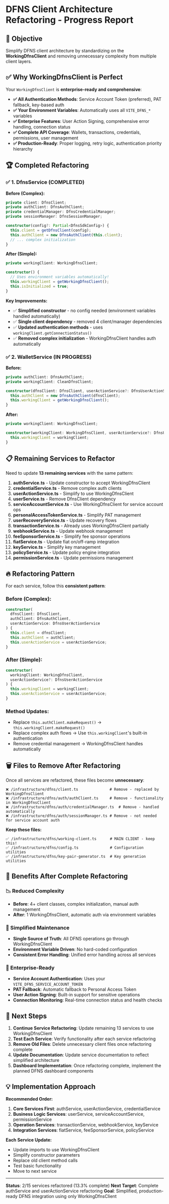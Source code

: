 # DFNS Client Architecture Refactoring - Progress Report

## 🎯 **Objective**
Simplify DFNS client architecture by standardizing on the **WorkingDfnsClient** and removing unnecessary complexity from multiple client layers.

## ✅ **Why WorkingDfnsClient is Perfect**

Your `WorkingDfnsClient` is **enterprise-ready and comprehensive**:

- **✅ All Authentication Methods**: Service Account Token (preferred), PAT fallback, key-based auth
- **✅ Your Environment Variables**: Automatically uses all `VITE_DFNS_*` variables  
- **✅ Enterprise Features**: User Action Signing, comprehensive error handling, connection status
- **✅ Complete API Coverage**: Wallets, transactions, credentials, permissions, user management
- **✅ Production-Ready**: Proper logging, retry logic, authentication priority hierarchy

## 🏆 **Completed Refactoring**

### ✅ **1. DfnsService (COMPLETED)**

**Before (Complex):**
```typescript
private client: DfnsClient;
private authClient: DfnsAuthClient;
private credentialManager: DfnsCredentialManager;
private sessionManager: DfnsSessionManager;

constructor(config?: Partial<DfnsSdkConfig>) {
  this.client = getDfnsClient(config);
  this.authClient = new DfnsAuthClient(this.client);
  // ... complex initialization
}
```

**After (Simple):**
```typescript
private workingClient: WorkingDfnsClient;

constructor() {
  // Uses environment variables automatically!
  this.workingClient = getWorkingDfnsClient();
  this.isInitialized = true;
}
```

**Key Improvements:**
- ✅ **Simplified constructor** - no config needed (environment variables handled automatically)
- ✅ **Single client dependency** - removed 4 client/manager dependencies
- ✅ **Updated authentication methods** - uses `workingClient.getConnectionStatus()` 
- ✅ **Removed complex initialization** - WorkingDfnsClient handles auth automatically

### ✅ **2. WalletService (IN PROGRESS)**

**Before:**
```typescript
private authClient: DfnsAuthClient;
private workingClient: CleanDfnsClient;

constructor(dfnsClient: DfnsClient, userActionService?: DfnsUserActionService) {
  this.authClient = new DfnsAuthClient(dfnsClient);
  this.workingClient = getWorkingDfnsClient();
}
```

**After:**
```typescript
private workingClient: WorkingDfnsClient;

constructor(workingClient: WorkingDfnsClient, userActionService?: DfnsUserActionService) {
  this.workingClient = workingClient;
}
```

## 📋 **Remaining Services to Refactor**

Need to update **13 remaining services** with the same pattern:

1. **authService.ts** - Update constructor to accept WorkingDfnsClient
2. **credentialService.ts** - Remove complex auth clients
3. **userActionService.ts** - Simplify to use WorkingDfnsClient  
4. **userService.ts** - Remove DfnsClient dependency
5. **serviceAccountService.ts** - Use WorkingDfnsClient for service account ops
6. **personalAccessTokenService.ts** - Simplify PAT management
7. **userRecoveryService.ts** - Update recovery flows
8. **transactionService.ts** - Already uses WorkingDfnsClient partially
9. **webhookService.ts** - Update webhook management
10. **feeSponsorService.ts** - Simplify fee sponsor operations
11. **fiatService.ts** - Update fiat on/off-ramp integration
12. **keyService.ts** - Simplify key management
13. **policyService.ts** - Update policy engine integration
14. **permissionService.ts** - Update permissions management

## 🔥 **Refactoring Pattern**

For each service, follow this **consistent pattern**:

### **Before (Complex):**
```typescript
constructor(
  dfnsClient: DfnsClient,
  authClient: DfnsAuthClient,
  userActionService: DfnsUserActionService
) {
  this.client = dfnsClient;
  this.authClient = authClient;
  this.userActionService = userActionService;
}
```

### **After (Simple):**
```typescript
constructor(
  workingClient: WorkingDfnsClient,
  userActionService?: DfnsUserActionService
) {
  this.workingClient = workingClient;
  this.userActionService = userActionService;
}
```

### **Method Updates:**
- Replace `this.authClient.makeRequest()` → `this.workingClient.makeRequest()`
- Replace complex auth flows → Use `this.workingClient`'s built-in authentication
- Remove credential management → WorkingDfnsClient handles automatically

## 🗑️ **Files to Remove After Refactoring**

Once all services are refactored, these files become **unnecessary**:

```
❌ /infrastructure/dfns/client.ts              # Remove - replaced by WorkingDfnsClient
❌ /infrastructure/dfns/auth/authClient.ts     # Remove - functionality in WorkingDfnsClient  
❌ /infrastructure/dfns/auth/credentialManager.ts  # Remove - handled automatically
❌ /infrastructure/dfns/auth/sessionManager.ts # Remove - not needed for service account auth
```

**Keep these files:**
```
✅ /infrastructure/dfns/working-client.ts      # MAIN CLIENT - keep this!
✅ /infrastructure/dfns/config.ts              # Configuration utilities
✅ /infrastructure/dfns/key-pair-generator.ts  # Key generation utilities
```

## 🚀 **Benefits After Complete Refactoring**

### **📉 Reduced Complexity**
- **Before**: 4+ client classes, complex initialization, manual auth management
- **After**: 1 WorkingDfnsClient, automatic auth via environment variables

### **🔧 Simplified Maintenance**
- **Single Source of Truth**: All DFNS operations go through WorkingDfnsClient
- **Environment Variable Driven**: No hard-coded configuration
- **Consistent Error Handling**: Unified error handling across all services

### **🏢 Enterprise-Ready**
- **Service Account Authentication**: Uses your `VITE_DFNS_SERVICE_ACCOUNT_TOKEN`
- **PAT Fallback**: Automatic fallback to Personal Access Token
- **User Action Signing**: Built-in support for sensitive operations
- **Connection Monitoring**: Real-time connection status and health checks

## 🎯 **Next Steps**

1. **Continue Service Refactoring**: Update remaining 13 services to use WorkingDfnsClient
2. **Test Each Service**: Verify functionality after each service refactoring  
3. **Remove Old Files**: Delete unnecessary client files once refactoring complete
4. **Update Documentation**: Update service documentation to reflect simplified architecture
5. **Dashboard Implementation**: Once refactoring complete, implement the planned DFNS dashboard components

## 💡 **Implementation Approach**

**Recommended Order:**
1. **Core Services First**: authService, userActionService, credentialService
2. **Business Logic Services**: userService, serviceAccountService, permissionService
3. **Operation Services**: transactionService, webhookService, keyService
4. **Integration Services**: fiatService, feeSponsorService, policyService

**Each Service Update:**
- Update imports to use WorkingDfnsClient
- Simplify constructor parameters  
- Replace old client method calls
- Test basic functionality
- Move to next service

---

**Status**: 2/15 services refactored (13.3% complete)
**Next Target**: Complete authService and userActionService refactoring
**Goal**: Simplified, production-ready DFNS integration using only WorkingDfnsClient
